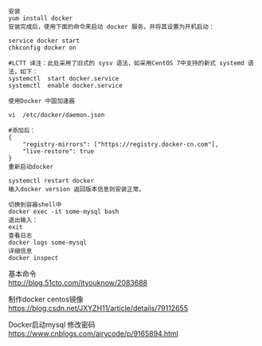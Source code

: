   
```
安装   
yum install docker   
安装完成后，使用下面的命令来启动 docker 服务，并将其设置为开机启动：

service docker start
chkconfig docker on

#LCTT 译注：此处采用了旧式的 sysv 语法，如采用CentOS 7中支持的新式 systemd 语法，如下：
systemctl  start docker.service
systemctl  enable docker.service

使用Docker 中国加速器

vi  /etc/docker/daemon.json

#添加后：
{
    "registry-mirrors": ["https://registry.docker-cn.com"],
    "live-restore": true
}
重新启动docker

systemctl restart docker
输入docker version 返回版本信息则安装正常。

切换到容器shell中   
docker exec -it some-mysql bash   
退出输入：   
exit   
查看日志   
docker logs some-mysql
详细信息
docker inspect
```
基本命令   
http://blog.51cto.com/ityouknow/2083688

制作docker centos镜像   
https://blog.csdn.net/JXYZH11/article/details/79112655

Docker启动mysql 修改密码   
https://www.cnblogs.com/airycode/p/9165894.html
